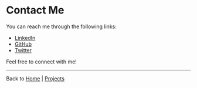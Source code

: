 # Contact Me

You can reach me through the following links:

- [LinkedIn](https://www.linkedin.com/in/anjaney-a-b-76b2802a3/)
- [GitHub](https://github.com/ANJANEYBINOJ)
- [Twitter](https://x.com/anj_aneyy)

Feel free to connect with me!

---

Back to [Home](index.md) | [Projects](projects.md)
